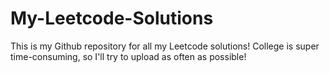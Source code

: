 # My-Leetcode-Solutions
This is my Github repository for all my Leetcode solutions! College is super time-consuming, so I'll try to upload as often as possible!
